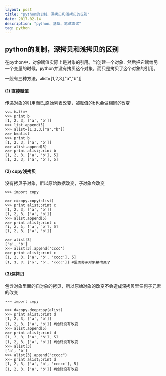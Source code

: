 ```yaml
---
layout: post
title: "python的复制，深拷贝和浅拷贝的区别"
date: 2017-02-14 
description: "python、基础、笔试面试"
tag: python
---  
```


## python的复制，深拷贝和浅拷贝的区别  

在python中，对象赋值实际上是对象的引用。当创建一个对象，然后把它赋给另一个变量的时候，python并没有拷贝这个对象，而只是拷贝了这个对象的引用。  

一般有三种方法，alist=[1,2,3,["a","b"]]  

#### (1) 直接赋值  
传递对象的引用而已,原始列表改变，被赋值的b也会做相同的改变  

    >>> b=list
    >>> print b
    [1, 2, 3, ['a', 'b']]
    >>> list.append(5)
    >>> alist=[1,2,3,["a","b"]]
    >>> b=alist
    >>> print b
    [1, 2, 3, ['a', 'b']]
    >>> alist.append(5)
    >>> print alist;print b
    [1, 2, 3, ['a', 'b'], 5]
    [1, 2, 3, ['a', 'b'], 5]

#### (2) copy浅拷贝  
没有拷贝子对象，所以原始数据改变，子对象会改变  

    >>> import copy

    >>> c=copy.copy(alist)
    >>> print alist;print c
    [1, 2, 3, ['a', 'b']]
    [1, 2, 3, ['a', 'b']]
    >>> alist.append(5)
    >>> print alist;print c
    [1, 2, 3, ['a', 'b'], 5]
    [1, 2, 3, ['a', 'b']]

    >>> alist[3]
    ['a', 'b']
    >>> alist[3].append('cccc')
    >>> print alist;print c
    [1, 2, 3, ['a', 'b', 'cccc'], 5]
    [1, 2, 3, ['a', 'b', 'cccc']] #里面的子对象被改变了 

#### (3)深拷贝  
包含对象里面的自对象的拷贝，所以原始对象的改变不会造成深拷贝里任何子元素的改变

    >>> import copy

    >>> d=copy.deepcopy(alist)
    >>> print alist;print d
    [1, 2, 3, ['a', 'b']]
    [1, 2, 3, ['a', 'b']] #始终没有改变
    >>> alist.append(5)
    >>> print alist;print d
    [1, 2, 3, ['a', 'b'], 5]
    [1, 2, 3, ['a', 'b']] #始终没有改变
    >>> alist[3]
    ['a', 'b']
    >>> alist[3].append("ccccc")
    >>> print alist;print d
    [1, 2, 3, ['a', 'b', 'ccccc'], 5]
    [1, 2, 3, ['a', 'b']] #始终没有改变